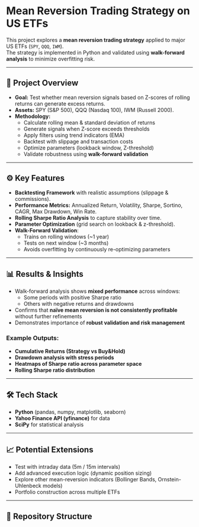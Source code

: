 # Mean Reversion Trading Strategy on US ETFs

This project explores a **mean reversion trading strategy** applied to major US ETFs (`SPY`, `QQQ`, `IWM`).  
The strategy is implemented in Python and validated using **walk-forward analysis** to minimize overfitting risk.  

---

## 📌 Project Overview

- **Goal:** Test whether mean reversion signals based on Z-scores of rolling returns can generate excess returns.  
- **Assets:** SPY (S&P 500), QQQ (Nasdaq 100), IWM (Russell 2000).  
- **Methodology:**
  - Calculate rolling mean & standard deviation of returns
  - Generate signals when Z-score exceeds thresholds
  - Apply filters using trend indicators (EMA)
  - Backtest with slippage and transaction costs
  - Optimize parameters (lookback window, Z-threshold)
  - Validate robustness using **walk-forward validation**

---

## ⚙️ Key Features

- **Backtesting Framework** with realistic assumptions (slippage & commissions).  
- **Performance Metrics:** Annualized Return, Volatility, Sharpe, Sortino, CAGR, Max Drawdown, Win Rate.  
- **Rolling Sharpe Ratio Analysis** to capture stability over time.  
- **Parameter Optimization** (grid search on lookback & z-threshold).  
- **Walk-Forward Validation**:
  - Trains on rolling windows (~1 year)
  - Tests on next window (~3 months)
  - Avoids overfitting by continuously re-optimizing parameters

---

## 📊 Results & Insights

- Walk-forward analysis shows **mixed performance** across windows:  
  - Some periods with positive Sharpe ratio  
  - Others with negative returns and drawdowns  
- Confirms that **naïve mean reversion is not consistently profitable** without further refinements  
- Demonstrates importance of **robust validation and risk management**  

### Example Outputs:
- **Cumulative Returns (Strategy vs Buy&Hold)**  
- **Drawdown analysis with stress periods**  
- **Heatmaps of Sharpe ratio across parameter space**  
- **Rolling Sharpe ratio distribution**  

---

## 🛠️ Tech Stack

- **Python** (pandas, numpy, matplotlib, seaborn)  
- **Yahoo Finance API (yfinance)** for data  
- **SciPy** for statistical analysis  

---

## 📈 Potential Extensions

- Test with intraday data (5m / 15m intervals)  
- Add advanced execution logic (dynamic position sizing)  
- Explore other mean-reversion indicators (Bollinger Bands, Ornstein-Uhlenbeck models)  
- Portfolio construction across multiple ETFs  

---

## 📂 Repository Structure


